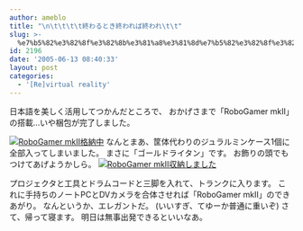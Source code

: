```yaml
---
author: ameblo
title: "\n\t\t\t\t終わるとき終われば終われ\t\t"
slug: >-
  %e7%b5%82%e3%82%8f%e3%82%8b%e3%81%a8%e3%81%8d%e7%b5%82%e3%82%8f%e3%82%8c%e3%81%b0%e7%b5%82%e3%82%8f%e3%82%8c
id: 2196
date: '2005-06-13 08:40:33'
layout: post
categories:
  - '[Re]virtual reality'
---
```


日本語を美しく活用してつかんだところで、 おかげさまで「RoboGamer mkII」の搭載…いや梱包が完了しました。

[![RoboGamer mkII格納中](http://blog-imgs-42.fc2.com/a/k/i/akihikofr/blog_import_4f5638e0bf881.jpg)](http://blog-imgs-42.fc2.com/a/k/i/akihikofr/blog_import_4f5638e10a794.jpg) なんとまあ、筐体代わりのジュラルミンケース1個に全部入ってしまいました。 まさに「ゴールドライタン」です。 お飾りの頭でもつけてあげようかしら。 [![RoboGamer mkII収納しました](http://blog-imgs-42.fc2.com/a/k/i/akihikofr/blog_import_4f5638e144dcb.jpg)](http://blog-imgs-42.fc2.com/a/k/i/akihikofr/blog_import_4f5638e1873da.jpg)

プロジェクタと工具とドラムコードと三脚を入れて、トランクに入ります。 これに手持ちのノートPCとDVカメラを合体させれば「RoboGamer mkII」のできあがり。 なんというか、エレガントだ。 (いいすぎ、てゆーか普通に重いぞ) さて、帰って寝ます。 明日は無事出発できるといいなあ。

[](http://blog-imgs-42.fc2.com/a/k/i/akihikofr/blog_import_4f5638e10a794.jpg)